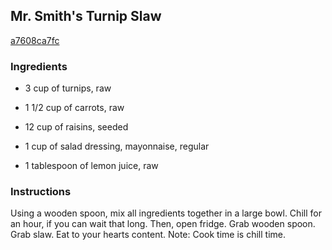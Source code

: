 ## Mr. Smith's Turnip Slaw

[a7608ca7fc](http://www.food.com/recipe/mr-smiths-turnip-slaw-400620)

### Ingredients

 - 3 cup of turnips, raw

 - 1 1/2 cup of carrots, raw

 - 12 cup of raisins, seeded

 - 1 cup of salad dressing, mayonnaise, regular

 - 1 tablespoon of lemon juice, raw

### Instructions

Using a wooden spoon, mix all ingredients together in a large bowl. Chill for an hour, if you can wait that long. Then, open fridge. Grab wooden spoon. Grab slaw. Eat to your hearts content. Note: Cook time is chill time.